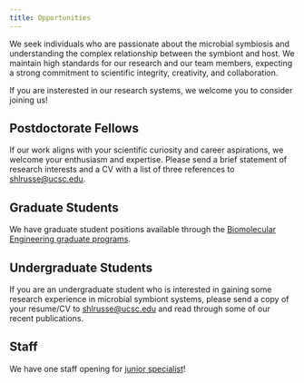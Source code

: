 ```yaml
---
title: Opportunities
---
```


<p>We seek individuals who are passionate about the microbial symbiosis and understanding the complex relationship between the symbiont and host.
We maintain high standards for our research and our team members, expecting a strong commitment to scientific integrity, creativity, and collaboration.</p>
<p>If you are insterested in our research systems, we welcome you to consider joining us!</p>

## Postdoctorate Fellows

If our work aligns with your scientific curiosity and career aspirations, we welcome your enthusiasm and expertise. 
Please send a brief statement of research interests and a CV with a list of three references to <u>shlrusse@ucsc.edu</u>.

## Graduate Students

We have graduate student positions available through the [Biomolecular Engineering graduate programs](https://grad.soe.ucsc.edu/bmeb).

## Undergraduate Students

If you are an undergraduate student who is interested in gaining some research experience in microbial symbiont systems, please send a copy of your resume/CV to <u>shlrusse@ucsc.edu</u> and read through some of our recent publications.

## Staff

We have one staff opening for [junior specialist](https://recruit.ucsc.edu/JPF01674)!
